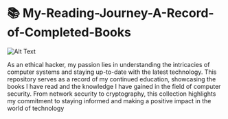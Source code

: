 # 📚 My-Reading-Journey-A-Record-of-Completed-Books
![Alt Text](https://media.giphy.com/media/LkjlH3rVETgsg/giphy.gif) 

  As an ethical hacker, my passion lies in understanding the intricacies of computer systems and staying up-to-date with the latest technology. This repository serves as a record of my continued education, showcasing the books I have read and the knowledge I have gained in the field of computer security. From network security to cryptography, this collection highlights my commitment to staying informed and making a positive impact in the world of technology

